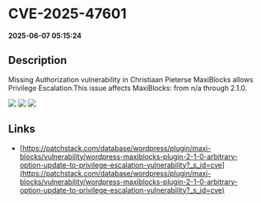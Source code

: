 # CVE-2025-47601

**2025-06-07 05:15:24**

## Description
Missing Authorization vulnerability in Christiaan Pieterse MaxiBlocks allows Privilege Escalation.This issue affects MaxiBlocks: from n/a through 2.1.0.

![](https://img.shields.io/static/v1?label=Score&message=8.8&color=red)
![](https://img.shields.io/static/v1?label=Severity&message=HIGH&color=red)
![](https://img.shields.io/static/v1?label=CWE&message=Auth&color=green)

## Links
- [https://patchstack.com/database/wordpress/plugin/maxi-blocks/vulnerability/wordpress-maxiblocks-plugin-2-1-0-arbitrary-option-update-to-privilege-escalation-vulnerability?_s_id=cve](https://patchstack.com/database/wordpress/plugin/maxi-blocks/vulnerability/wordpress-maxiblocks-plugin-2-1-0-arbitrary-option-update-to-privilege-escalation-vulnerability?_s_id=cve)
